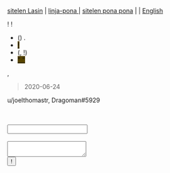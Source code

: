 [sitelen Lasin](https://joelthomastr.github.io/tokipona/READMEsi) | [<span class="lp">linja-pona </span>](https://joelthomastr.github.io/tokipona/READMElp) | [<span class="spp">sitelen pona pona</span>](https://joelthomastr.github.io/tokipona/READMEspp) | [<i class="twa twa-framed-picture"></i><i class="twa twa-red-heart"></i>](https://joelthomastr.github.io/tokipona/READMEse) | [English](https://joelthomastr.github.io/tokipona/READMEen)

<i class="twa twa-waving-hand"></i><i class="twa twa-thumbs-up"></i>! <i class="twa twa-backhand-index-pointing-down"></i><i class="twa twa-play-button"></i><i class="twa twa-page-facing-up"></i><i class="twa twa-backhand-index-pointing-left"></i><i class="twa twa-left-arrow-curving-right"></i><i class="twa twa-backhand-index-pointing-down"></i><i class="twa twa-division-sign"></i> <i class="twa twa-backhand-index-pointing-left"></i><i class="twa twa-framed-picture"></i><i class="twa twa-fast-forward-button"></i><i class="twa twa-spiral-shell"></i><i class="twa twa-wrench"></i><i class="twa twa-speaking-head"></i><i class="twa twa-thumbs-up"></i><i class="twa twa-minus-sign"></i> <i class="twa twa-backhand-index-pointing-left"></i><i class="twa twa-thought-balloon"></i><i class="twa twa-person-walking"></i><i class="twa twa-brain"></i><i class="twa twa-fast-forward-button"></i><i class="twa twa-speaking-head"></i><i class="twa twa-thumbs-up"></i><i class="twa twa-play-button"></i><i class="twa twa-grinning-face-with-big-eyes"></i><i class="twa twa-play-button"></i><i class="twa twa-outbox-tray"></i><i class="twa twa-fast-forward-button"></i><i class="twa twa-grinning-face-with-big-eyes"></i><i class="twa twa-fast-forward-button"></i><i class="twa twa-brain"></i><i class="twa twa-left-arrow-curving-right"></i><i class="twa twa-infinity"></i>!

- (<i class="twa twa-wrapped-gift"></i>) <i class="twa twa-left-arrow-curving-right"></i><i class="twa twa-backhand-index-pointing-left"></i><i class="twa twa-upwards-button"></i><i class="twa twa-backhand-index-pointing-down"></i><i class="twa twa-play-button"></i> [<span style="background-color:#574500;"><i class="twa twa-motorway"></i><i class="twa twa-thumbs-up"></i><i class="twa twa-stop-button"></i><i class="twa twa-speaking-head"></i><i class="twa twa-thumbs-up"></i></span>](https://joelthomastr.github.io/tokipona/nasin-pona-pi-toki-pona_se).
- <i class="twa twa-backhand-index-pointing-left"></i><i class="twa twa-speaking-head"></i><i class="twa twa-fast-forward-button"></i><i class="twa twa-backhand-index-pointing-down"></i><i class="twa twa-division-sign"></i> [<span style="background-color:#574500;"><i class="twa twa-backhand-index-pointing-left"></i><i class="twa twa-plus-sign"></i><i class="twa twa-backhand-index-pointing-right"></i><i class="twa twa-flexed-biceps"></i><i class="twa twa-outbox-tray"></i><i class="twa twa-brain"></i><i class="twa twa-fast-forward-button"></i><i class="twa twa-infinity"></i><i class="twa twa-wrench"></i><i class="twa twa-speaking-head"></i><i class="twa twa-thumbs-up"></i>!</span>](https://joelthomastr.github.io/tokipona/pana-sona-ale_se)
- <i class="twa twa-backhand-index-pointing-left"></i><i class="twa twa-raised-fist"></i><i class="twa twa-fast-forward-button"></i> [<span style="background-color:#574500;"><i class="twa twa-framed-picture"></i><i class="twa twa-thumbs-up"></i><i class="twa twa-thumbs-up"></i><i class="twa twa-raised-hand"></i></span>](https://joelthomastr.github.io/tokipona/sitelen-pona-pona-luka_se)<i class="twa twa-minus-sign"></i> <i class="twa twa-wrench"></i><i class="twa twa-backhand-index-pointing-up"></i><i class="twa twa-upwards-button"></i><i class="twa twa-backhand-index-pointing-right"></i><i class="twa twa-flexed-biceps"></i><i class="twa twa-framed-picture"></i><i class="twa twa-fast-forward-button"></i><i class="twa twa-framed-picture"></i><i class="twa twa-thumbs-up"></i><i class="twa twa-thumbs-up"></i><i class="twa twa-wrench"></i><i class="twa twa-straight-ruler"></i><i class="twa twa-framed-picture"></i><i class="twa twa-wrench"></i><i class="twa twa-alarm-clock"></i><i class="twa twa-mouse-face"></i><i class="twa twa-minus-sign"></i> (<i class="twa twa-flexed-biceps"></i><i class="twa twa-upwards-button"></i><i class="twa twa-backhand-index-pointing-down"></i><i class="twa twa-round-pushpin"></i>, <i class="twa twa-backhand-index-pointing-left"></i><i class="twa twa-thought-balloon"></i><i class="twa twa-fast-forward-button"></i><i class="twa twa-backhand-index-pointing-down"></i>!)
- <i class="twa twa-backhand-index-pointing-right"></i><i class="twa twa-flexed-biceps"></i><i class="twa twa-speaking-head"></i><i class="twa twa-fast-forward-button"></i><i class="twa twa-backhand-index-pointing-down"></i><i class="twa twa-left-arrow-curving-right"></i><i class="twa twa-backhand-index-pointing-left"></i><i class="twa twa-division-sign"></i> [<span style="background-color:#574500;">"<i class="twa twa-backhand-index-pointing-right"></i><i class="twa twa-wrench"></i><i class="twa twa-fast-forward-button"></i><i class="twa twa-speaking-head"></i> <i class="twa twa-input-symbols"></i><i class="twa twa-gear"></i><i class="twa twa-motorway"></i><i class="twa twa-play-button"></i><i class="twa twa-gear"></i><i class="twa twa-input-symbols"></i> <i class="twa twa-balance-scale"></i><i class="twa twa-bust-in-silhouette"></i><i class="twa twa-cyclone"></i><i class="twa twa-right-arrow-curving-left"></i><i class="twa twa-question-mark"></i>"</span>](https://joelthomastr.github.io/tokipona/kepeken-pi-toki-inli_se)

<i class="twa twa-spiral-shell"></i><i class="twa twa-shuffle-tracks-button"></i><i class="twa twa-open-hands"></i><i class="twa twa-play-button"></i><i class="twa twa-round-pushpin"></i><i class="twa twa-face-without-mouth"></i><i class="twa twa-backhand-index-pointing-left"></i>, <i class="twa twa-backhand-index-pointing-up"></i><i class="twa twa-play-button"></i><i class="twa twa-chequered-flag"></i><i class="twa twa-upwards-button"></i><i class="twa twa-backhand-index-pointing-left"></i><i class="twa twa-outbox-tray"></i><i class="twa twa-fast-forward-button"></i><i class="twa twa-backhand-index-pointing-up"></i><i class="twa twa-left-arrow-curving-right"></i><i class="twa twa-backhand-index-pointing-right"></i><i class="twa twa-minus-sign"></i>

> 2020-06-24 <i class="twa twa-upwards-button"></i><i class="twa twa-backhand-index-pointing-left"></i><i class="twa twa-shuffle-tracks-button"></i><i class="twa twa-fast-forward-button"></i><i class="twa twa-page-facing-up"></i><i class="twa twa-backhand-index-pointing-down"></i><i class="twa twa-minus-sign"></i> <i class="twa twa-alarm-clock"></i><i class="twa twa-person-walking"></i><i class="twa twa-backhand-index-pointing-up"></i><i class="twa twa-upwards-button"></i><i class="twa twa-backhand-index-pointing-left"></i><i class="twa twa-shuffle-tracks-button"></i><i class="twa twa-cross-mark"></i><i class="twa twa-minus-sign"></i>

<!-- LikeBtn.com BEGIN -->
<span class="likebtn-wrapper" data-theme="gray" data-i18n_like="pona" data-identifier="READMEse" data-share_size="large" data-i18n_dislike="ni li ike tawa mi" data-i18n_like_tooltip="lipu ni li pona tawa mi" data-i18n_dislike_tooltip="lipu ni li ike tawa mi" data-i18n_unlike_tooltip="lipu ni li pona ala tawa mi" data-i18n_undislike_tooltip="lipu ni li ike ala tawa mi" data-i18n_share_text="o pana e lipu ni tawa jan ante!" data-i18n_popup_close="o weka" data-i18n_popup_text="o pona!"></span>
<script>(function(d,e,s){if(d.getElementById("likebtn_wjs"))return;a=d.createElement(e);m=d.getElementsByTagName(e)[0];a.async=1;a.id="likebtn_wjs";a.src=s;m.parentNode.insertBefore(a, m)})(document,"script","//w.likebtn.com/js/w/widget.js");</script>
<!-- LikeBtn.com END -->

<i class="twa twa-backhand-index-pointing-right"></i><i class="twa twa-thought-balloon"></i><i class="twa twa-speaking-head"></i><i class="twa twa-left-arrow-curving-right"></i><i class="twa twa-backhand-index-pointing-left"></i><i class="twa twa-upwards-button"></i><i class="twa twa-backhand-index-pointing-right"></i><i class="twa twa-flexed-biceps"></i><i class="twa twa-wrench"></i><i class="twa twa-motorway"></i><i class="twa twa-backhand-index-pointing-down"></i><i class="twa twa-division-sign"></i>
u/joelthomastr, Dragoman#5929

<label>
    <i class="twa twa-backhand-index-pointing-right"></i><i class="twa twa-thought-balloon"></i><i class="twa twa-outbox-tray"></i><i class="twa twa-fast-forward-button"></i><i class="twa twa-page-facing-up"></i> <i class="twa twa-input-symbols"></i><i class="twa twa-shopping-cart"></i><i class="twa twa-open-hands"></i><i class="twa twa-shopping-cart"></i><i class="twa twa-play-button"></i><i class="twa twa-input-symbols"></i> <i class="twa twa-left-arrow-curving-right"></i><i class="twa twa-backhand-index-pointing-left"></i><i class="twa twa-upwards-button"></i><i class="twa twa-waving-hand"></i><i class="twa twa-wrench"></i><i class="twa twa-fast-forward-button"></i><i class="twa twa-gear"></i><i class="twa twa-backhand-index-pointing-down"></i><br><i class="twa twa-speech-balloon"></i><i class="twa twa-package"></i> <i class="twa twa-input-symbols"></i><i class="twa twa-shopping-cart"></i><i class="twa twa-open-hands"></i><i class="twa twa-shopping-cart"></i><i class="twa twa-play-button"></i><i class="twa twa-input-symbols"></i> <i class="twa twa-backhand-index-pointing-right"></i><i class="twa twa-division-sign"></i><br>
    <input type="text" name="_replyto">
  </label><br>
  <label>
    <i class="twa twa-speaking-head"></i><i class="twa twa-backhand-index-pointing-right"></i><br>
    <textarea name="message"></textarea>
  </label>
<br>
  <button type="submit"><i class="twa twa-waving-hand"></i><i class="twa twa-outbox-tray"></i>!</button>
